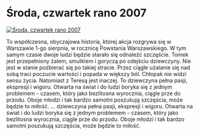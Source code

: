 Środa, czwartek rano 2007 
=============
[![Środa, czwartek rano 2007 ](http://vidos.pl/images/player.gif)](http://vidos.pl/roda-czwartek-rano-2007)

 To współczesna, obyczajowa historia, której akcja rozgrywa się w Warszawie 1-go sierpnia, w rocznicę Powstania Warszawskiego. W tym samym czasie dwoje ludzi będzie starało się odnaleźć szczęście. Tomek jest przepełniony żalem, smutkiem i goryczą po odejściu dziewczyny. Nie jest w stanie pozbierać się po takiej stracie. Przez ciągłe użalanie się nad sobą traci poczucie wartości i popada w większy ból. Chłopak nie widzi sensu życia. Natomiast z Teresą jest inaczej. To dziewczyna pełna pasji, ekspresji i wigoru. Otwarta na świat i do ludzi boryka się z jednym problemem - czasem, który jako bezlitosna wyrocznia, ciągle prze do przodu. Oboje młodzi i tak bardzo samotni poszukują szczęścia, może będzie to miłość.  ... dziewczyna pełna pasji, ekspresji i wigoru. Otwarta na świat i do ludzi boryka się z jednym problemem - czasem, który jako bezlitosna wyrocznia, ciągle prze do przodu. Oboje młodzi i tak bardzo samotni poszukują szczęścia, może będzie to miłość.
